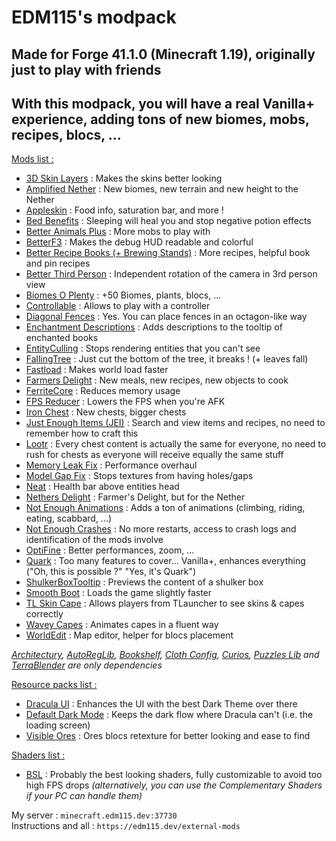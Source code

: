 # EDM115's modpack  

## Made for Forge 41.1.0 (Minecraft 1.19), originally just to play with friends

## With this modpack, you will have a real Vanilla+ experience, adding tons of new biomes, mobs, recipes, blocs, ...

  
<u>Mods list :</u>

+ [3D Skin Layers](https://modrinth.com/mod/3dskinlayers) : Makes the skins better looking
+ [Amplified Nether](https://modrinth.com/mod/amplified-nether) : New biomes, new terrain and new height to the Nether
+ [Appleskin](https://modrinth.com/mod/appleskin) : Food info, saturation bar, and more !
+ [Bed Benefits](https://www.curseforge.com/minecraft/mc-mods/bed-benefits) : Sleeping will heal you and stop negative potion effects
+ [Better Animals Plus](https://www.curseforge.com/minecraft/mc-mods/betteranimalsplus) : More mobs to play with
+ [BetterF3](https://modrinth.com/mod/betterf3) : Makes the debug HUD readable and colorful
+ [Better Recipe Books (+ Brewing Stands)](https://modrinth.com/mod/brb) : More recipes, helpful book and pin recipes
+ [Better Third Person](https://modrinth.com/mod/better-third-person) : Independent rotation of the camera in 3rd person view
+ [Biomes O Plenty](https://www.curseforge.com/minecraft/mc-mods/biomes-o-plenty) : +50 Biomes, plants, blocs, ...
+ [Controllable](https://www.curseforge.com/minecraft/mc-mods/controllable) : Allows to play with a controller
+ [Diagonal Fences](https://modrinth.com/mod/diagonal-fences) : Yes. You can place fences in an octagon-like way
+ [Enchantment Descriptions](https://www.curseforge.com/minecraft/mc-mods/enchantment-descriptions) : Adds descriptions to the tooltip of enchanted books
+ [EntityCulling](https://modrinth.com/mod/entityculling) : Stops rendering entities that you can't see
+ [FallingTree](https://modrinth.com/mod/fallingtree) : Just cut the bottom of the tree, it breaks ! (+ leaves fall)
+ [Fastload](https://modrinth.com/mod/fastload) : Makes world load faster
+ [Farmers Delight](https://modrinth.com/mod/farmers-delight) : New meals, new recipes, new objects to cook
+ [FerriteCore](https://modrinth.com/mod/ferrite-core) : Reduces memory usage
+ [FPS Reducer](https://www.curseforge.com/minecraft/mc-mods/fps-reducer) : Lowers the FPS when you're AFK
+ [Iron Chest](https://modrinth.com/mod/cyberanner-ironchest) : New chests, bigger chests
+ [Just Enough Items (JEI)](https://modrinth.com/mod/jei) : Search and view items and recipes, no need to remember how to craft this
+ [Lootr](https://www.curseforge.com/minecraft/mc-mods/lootr) : Every chest content is actually the same for everyone, no need to rush for chests as everyone will receive equally the same stuff
+ [Memory Leak Fix](https://modrinth.com/mod/memoryleakfix) : Performance overhaul
+ [Model Gap Fix](https://modrinth.com/mod/modelfix) : Stops textures from having holes/gaps
+ [Neat](https://modrinth.com/mod/neat) : Health bar above entities head
+ [Nethers Delight](https://www.curseforge.com/minecraft/mc-mods/nethers-delight) : Farmer's Delight, but for the Nether
+ [Not Enough Animations](https://modrinth.com/mod/not-enough-animations) : Adds a ton of animations (climbing, riding, eating, scabbard, ...)
+ [Not Enough Crashes](https://modrinth.com/mod/notenoughcrashes) : No more restarts, access to crash logs and identification of the mods involve
+ [OptiFine](https://www.optifine.net/home) : Better performances, zoom, ...
+ [Quark](https://modrinth.com/mod/quark) : Too many features to cover... Vanilla+, enhances everything ("Oh, this is possible ?" "Yes, it's Quark")
+ [ShulkerBoxTooltip](https://modrinth.com/mod/shulkerboxtooltip) : Previews the content of a shulker box
+ [Smooth Boot](https://modrinth.com/mod/smooth-boot-reloaded) : Loads the game slightly faster
+ [TL Skin Cape](https://tlmods.org/en/mods/tl-skin-and-cape/) : Allows players from TLauncher to see skins & capes correctly
+ [Wavey Capes](https://modrinth.com/mod/wavey-capes) : Animates capes in a fluent way
+ [WorldEdit](https://www.curseforge.com/minecraft/mc-mods/worldedit) : Map editor, helper for blocs placement

*[Architectury](https://modrinth.com/mod/architectury-api), [AutoRegLib](https://modrinth.com/mod/autoreglib), [Bookshelf](https://www.curseforge.com/minecraft/mc-mods/bookshelf), [Cloth Config](https://modrinth.com/mod/cloth-config), [Curios](https://modrinth.com/mod/curios), [Puzzles Lib](https://modrinth.com/mod/puzzles-lib) and [TerraBlender](https://modrinth.com/mod/terrablender) are only dependencies*
  

<u>Resource packs list :</u>

+ [Dracula UI](https://www.curseforge.com/minecraft/texture-packs/dracula-theme) : Enhances the UI with the best Dark Theme over there
+ [Default Dark Mode](https://modrinth.com/resourcepack/default-dark-mode) : Keeps the dark flow where Dracula can't (i.e. the loading screen)
+ [Visible Ores](https://www.curseforge.com/minecraft/texture-packs/visible-ores) : Ores blocs retexture for better looking and ease to find


<u>Shaders list :</u>

+ [BSL](https://modrinth.com/shader/bsl-shaders) : Probably the best looking shaders, fully customizable to avoid too high FPS drops
*(alternatively, you can use the Complementary Shaders if your PC can handle them)*

My server : `minecraft.edm115.dev:37730`  
Instructions and all : `https://edm115.dev/external-mods`
